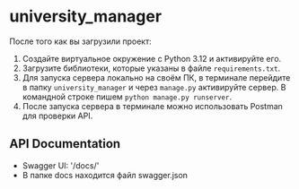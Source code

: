 # university_manager

После того как вы загрузили проект:
1. Создайте виртуальное окружение с Python 3.12 и активируйте его.
2. Загрузите библиотеки, которые указаны в файле `requirements.txt`.
3. Для запуска сервера локально на своём ПК, в терминале перейдите в папку `university_manager` и через `manage.py` активируйте сервер. В командной строке пишем `python manage.py runserver`.
4. После запуска сервера в терминале можно использовать Postman для проверки API.

## API Documentation

- Swagger UI: '/docs/'
- В папке docs находится файл swagger.json